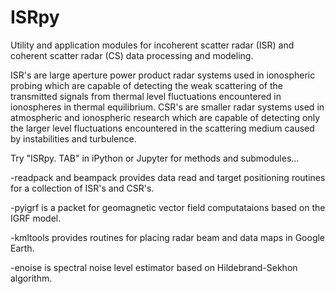 # ISRpy

Utility and application modules for incoherent scatter radar (ISR) and coherent scatter radar (CS) 
data processing and modeling.

ISR's are large aperture power product radar systems used in ionospheric probing which are capable 
of detecting the weak scattering of the transmitted signals from thermal level fluctuations encountered 
in ionospheres in thermal equilibrium. CSR's are smaller radar systems used in atmospheric and ionospheric 
research which are capable of detecting only the larger level fluctuations encountered in the scattering medium
caused by instabilities and turbulence.

Try "ISRpy. TAB" in iPython or Jupyter for methods and submodules...

-readpack and beampack provides data read and target positioning
routines for a collection of ISR's and CSR's.

-pyigrf is a packet for geomagnetic vector field computataions based on the
IGRF model.

-kmltools provides routines for placing radar beam and data maps in Google Earth.

-enoise is spectral noise level estimator based on Hildebrand-Sekhon algorithm.
